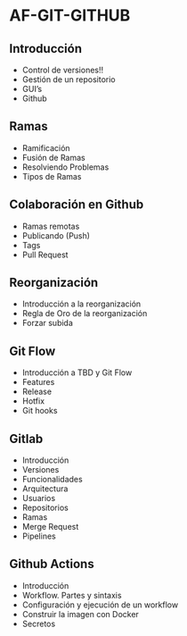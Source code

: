 # AF-GIT-GITHUB
## Introducción

- Control de versiones!!
- Gestión de un repositorio
- GUI’s
- Github

## Ramas

- Ramificación
- Fusión de Ramas
- Resolviendo Problemas
- Tipos de Ramas

## Colaboración en Github

- Ramas remotas
- Publicando (Push)
- Tags
- Pull Request

## Reorganización

- Introducción a la reorganización
- Regla de Oro de la reorganización
- Forzar subida

## Git Flow

- Introducción a TBD y Git Flow
- Features
- Release
- Hotfix
- Git hooks

## Gitlab

- Introducción
- Versiones
- Funcionalidades
- Arquitectura
- Usuarios
- Repositorios
- Ramas
- Merge Request
- Pipelines
  
## Github Actions
	
- Introducción
- Workflow. Partes y sintaxis
- Configuración y ejecución de un workflow
- Construir la imagen con Docker
- Secretos
